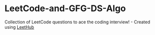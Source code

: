 # LeetCode-and-GFG-DS-Algo
Collection of LeetCode questions to ace the coding interview! - Created using [LeetHub](https://github.com/QasimWani/LeetHub)
